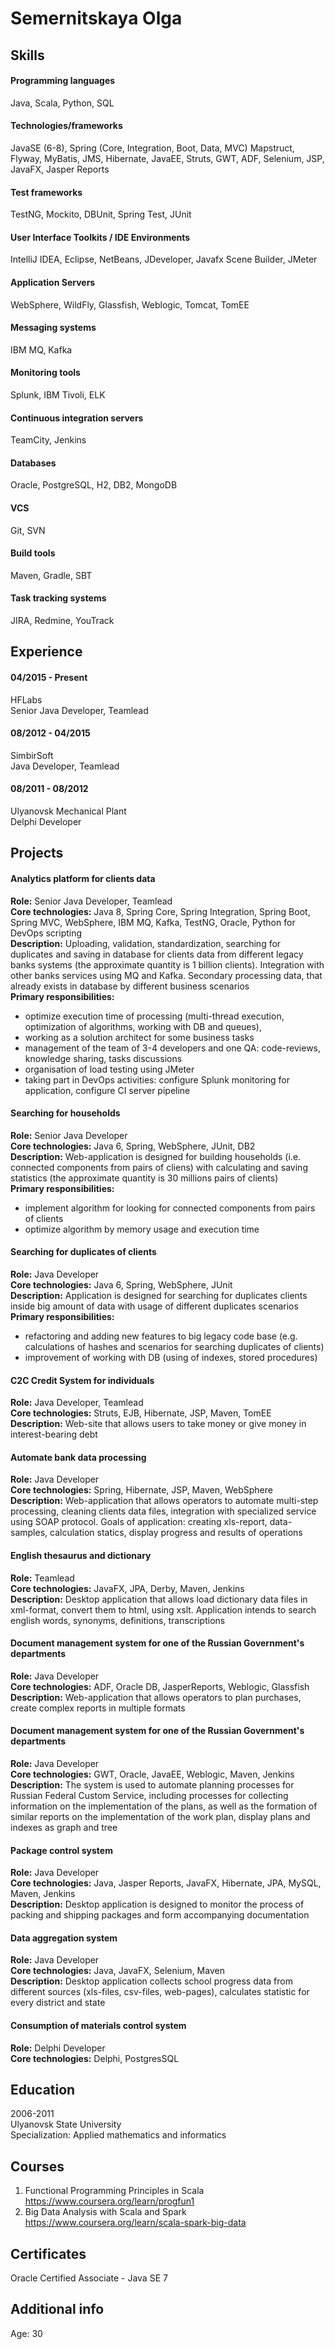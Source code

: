 # Semernitskaya Olga

## Skills   

#### Programming languages 
Java, Scala, Python, SQL
#### Technologies/frameworks 
JavaSE (6-8), Spring (Core, Integration, Boot, Data, MVC) Mapstruct, 
Flyway, MyBatis, JMS, Hibernate, JavaEE, Struts, GWT, ADF, Selenium, JSP, JavaFX, Jasper Reports
#### Test frameworks 
TestNG, Mockito, DBUnit, Spring Test, JUnit
#### User Interface Toolkits / IDE Environments 
IntelliJ IDEA, Eclipse, NetBeans, JDeveloper, Javafx Scene Builder, JMeter
#### Application Servers 
WebSphere, WildFly, Glassfish, Weblogic, Tomcat, TomEE
#### Messaging systems
IBM MQ, Kafka
#### Monitoring tools
Splunk, IBM Tivoli, ELK 
#### Continuous integration servers  
TeamCity, Jenkins
#### Databases 
Oracle, PostgreSQL, H2, DB2, MongoDB
#### VCS 
Git, SVN
#### Build tools 
Maven, Gradle, SBT
#### Task tracking systems 
JIRA, Redmine, YouTrack

## Experience
#### 04/2015 - Present
HFLabs   
Senior Java Developer, Teamlead
#### 08/2012 - 04/2015
SimbirSoft   
Java Developer, Teamlead
#### 08/2011 - 08/2012
Ulyanovsk Mechanical Plant   
Delphi Developer

## Projects 
#### Analytics platform for clients data  
**Role:** Senior Java Developer, Teamlead  
**Core technologies:** Java 8, Spring Core, Spring Integration, Spring Boot, Spring MVC, 
WebSphere, IBM MQ, Kafka, TestNG, Oracle, Python for DevOps scripting     
**Description:** Uploading, validation, standardization, searching for duplicates and saving in database
for clients data from different legacy banks systems (the approximate quantity is 1 billion 
clients). Integration with other banks services using MQ and Kafka. Secondary processing data, 
that already exists in database by different business scenarios   
**Primary responsibilities:**  
* optimize execution time of processing (multi-thread execution, optimization of algorithms, working with DB and queues),
* working as a solution architect for some business tasks 
* management of the team of 3-4 developers and one QA: code-reviews, knowledge sharing, tasks discussions  
* organisation of load testing using JMeter 
* taking part in DevOps activities: configure Splunk monitoring for application, configure CI server pipeline
#### Searching for households   
**Role:** Senior Java Developer  
**Core technologies:** Java 6, Spring, WebSphere, JUnit, DB2   
**Description:** Web-application is designed for building households (i.e. connected components from pairs of cliens) 
with calculating and saving statistics (the approximate quantity is 30 millions pairs of clients)    
**Primary responsibilities:** 
* implement algorithm for looking for connected components from pairs of clients  
* optimize algorithm by memory usage and execution time   
#### Searching for duplicates of clients   
**Role:** Java Developer   
**Core technologies:** Java 6, Spring, WebSphere, JUnit   
**Description:** Application is designed for searching for duplicates clients inside big amount of data 
with usage of different duplicates scenarios  
**Primary responsibilities:** 
* refactoring and adding new features to big legacy code base (e.g. calculations of hashes and scenarios for searching duplicates of clients)
* improvement of working with DB (using of indexes, stored procedures)   
#### C2C Credit System for individuals  
**Role:** Java Developer, Teamlead   
**Core technologies:**  Struts, EJB, Hibernate, JSP, Maven, TomEE   
**Description:** Web-site that allows users to take money or give money in interest-bearing debt   
#### Automate bank data processing   
**Role:** Java Developer   
**Core technologies:**  Spring, Hibernate, JSP, Maven, WebSphere    
**Description:** Web-application that allows operators to automate multi-step processing, cleaning clients data files, integration with specialized service using SOAP protocol. Goals of application: creating xls-report, data-samples, calculation statics, display progress and results of operations   
#### English thesaurus and dictionary   
**Role:** Teamlead    
**Core technologies:**  JavaFX, JPA, Derby, Maven, Jenkins    
**Description:** Desktop application that allows load dictionary data files in xml-format, convert them to html, using xslt. Application intends to search english words, synonyms, definitions, transcriptions
#### Document management system for one of the Russian Government's departments  
**Role:** Java Developer    
**Core technologies:** ADF, Oracle DB, JasperReports, Weblogic, Glassfish    
**Description:** Web-application that allows operators to plan purchases, create complex reports in multiple formats  
#### Document management system for one of the Russian Government's departments   
**Role:** Java Developer   
**Core technologies:**  GWT, Oracle, JavaEE, Weblogic, Maven, Jenkins    
**Description:** The system is used to automate planning processes for Russian Federal Custom Service, including processes for collecting information on the implementation of the plans, as well as the formation of similar reports on the implementation of the work plan,  display plans and indexes as graph and tree   
#### Package control system   
**Role:** Java Developer   
**Core technologies:**  Java, Jasper Reports, JavaFX, Hibernate, JPA, MySQL, Maven, Jenkins   
**Description:** Desktop application is designed to monitor the process of packing and shipping packages and form accompanying documentation   
#### Data aggregation system   
**Role:** Java Developer   
**Core technologies:**  Java, JavaFX, Selenium, Maven   
**Description:** Desktop application collects school progress data from different sources (xls-files, csv-files, web-pages), calculates statistic for every district and state   
#### Consumption of materials control system   
**Role:** Delphi Developer   
**Core technologies:** Delphi, PostgresSQL    

## Education   
2006-2011   
Ulyanovsk State University   
Specialization: Applied mathematics and informatics

## Courses
1. Functional Programming Principles in Scala https://www.coursera.org/learn/progfun1
1. Big Data Analysis with Scala and Spark https://www.coursera.org/learn/scala-spark-big-data
## Certificates
Oracle Certified Associate - Java SE 7

## Additional info  
Age: 30
